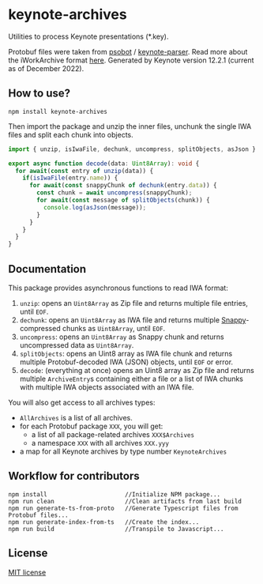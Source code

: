 # keynote-archives

Utilities to process Keynote presentations (*.key).

Protobuf files were taken from  [psobot](https://github.com/psobot) / [keynote-parser](https://github.com/psobot/keynote-parser).
Read more about the iWorkArchive format [here](https://github.com/obriensp/iWorkFileFormat). Generated by Keynote version 12.2.1 (current as of December 2022).

## How to use?

```
npm install keynote-archives
```

Then import the package and unzip the inner files, unchunk the single IWA files and split each chunk into objects.

```ts
import { unzip, isIwaFile, dechunk, uncompress, splitObjects, asJson } from 'keynote-archives';

export async function decode(data: Uint8Array): void {
  for await(const entry of unzip(data)) {
    if(isIwaFile(entry.name)) {
      for await(const snappyChunk of dechunk(entry.data)) {
        const chunk = await uncompress(snappyChunk);
        for await(const message of splitObjects(chunk)) {
          console.log(asJson(message));
        }
      }
    }
  }
}
```

## Documentation

This package provides asynchronous functions to read IWA format:

1. `unzip`: opens an `Uint8Array` as Zip file and returns multiple file entries, until `EOF`.
2. `dechunk`: opens an `Uint8Array` as IWA file and returns multiple [Snappy](https://www.npmjs.com/package/snappy)-compressed chunks as `Uint8Array`, until `EOF`.
3. `uncompress`: opens an `Uint8Array` as Snappy chunk and returns uncompressed data as `Uint8Array`.
3. `splitObjects`: opens an Uint8 array as IWA file chunk and returns multiple Protobuf-decoded IWA (JSON) objects, until `EOF` or error.
4. `decode`: (everything at once) opens an Uint8 array as Zip file and returns multiple `ArchiveEntry`s containing either a file or a list of IWA chunks with multiple IWA objects associated with an IWA file.

You will also get access to all archives types:

* `AllArchives` is a list of all archives.
* for each Protobuf package `XXX`, you will get:
  * a list of all package-related archives `XXX$Archives`
  * a namespace `XXX` with all archives `XXX.yyy`
* a map for all Keynote archives by type number `KeynoteArchives`

## Workflow for contributors

```
npm install                      //Initialize NPM package...
npm run clean                    //Clean artifacts from last build
npm run generate-ts-from-proto   //Generate Typescript files from Protobuf files...
npm run generate-index-from-ts   //Create the index...
npm run build                    //Transpile to Javascript...
```

## License

[MIT license](LICENSE)
